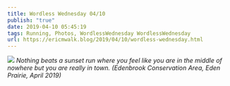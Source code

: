 ```yaml
---
title: Wordless Wednesday 04/10
publish: "true"
date: 2019-04-10 05:45:19
tags: Running, Photos, WordlessWednesday WordlessWednesday
url: https://ericmwalk.blog/2019/04/10/wordless-wednesday.html
---
```


![](https://ericmwalk.blog/uploads/2021/0d13bfbb80.jpg)
*Nothing beats a sunset run where you feel like you are in the middle of nowhere but you are really in town. (Edenbrook Conservation Area, Eden Prairie, April 2019)*